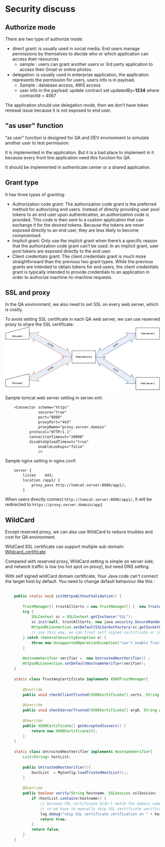 # Security discuss

## Authorize mode
There are two type of authorize mode:

+ direct grant: is usually used in social media. End users manage permissions by themselves to decide who or which application can access their resources 
    + sample : users can grant another users or 3rd party application to access their Gmail or online photos.
+ delegation: is usually used in enterprise application, the application represents the permission for users, users info is in payload.
    + Sample : database access, AWS access
	+ user info in the payload: update contract set updatedBy=**1234** where contractId = 4567

The application  should use delegation mode, then we don’t have token renewal issue because it is not exposed to end user. 

## "as user" function 

"as user" function is designed for QA and DEV environment to simulate another user to test permission.

It is implemented in the application. But it is a bad place to implement in it because every front line application need this function for QA.

It should be implemented in authenticate center or a shared application.

	
## Grant type
It has three types of granting:
+ Authorization code grant: The authorization code grant is the preferred method for authorizing end users. 
    Instead of directly providing user pool tokens to an end user upon authentication, an authorization code is provided. 
	This code is then sent to a custom application that can exchange it for the desired tokens. Because the tokens are never exposed directly to an end user, they are less likely to become compromised.
+ Implicit grant: Only use the implicit grant when there’s a specific reason that the authorization code grant can’t be used.
    In an implicit grant, user pool tokens are exposed directly to the end user.
+ Client credentials grant: The client credentials grant is much more straightforward than the previous two grant types. 
    While the previous grants are intended to obtain tokens for end users, 
	the client credentials grant is typically intended to provide credentials to an application in order to authorize machine-to-machine requests.

## SSL and proxy
In the QA environment, we also need to set SSL on every web server, which is costly.

To avoid setting SSL certificate in each QA web server, we can use reserved proxy to share the SSL certificate:
<img src="reversed_proxy.png">

Sample tomcat web server setting in server.xml: 
```
	<Connector scheme="https"
               secure="true"
               port="8080"
               proxyPort="443"
               proxyName="proxy.server.domain"
	       protocol="HTTP/1.1"
	       connectionTimeout="20000"
	       disableUploadTimeout="true"
               enableLookups="false"               
               />
```	
Sample nginx setting in nginx.conf:
```
    server {
        listen    443;
        location /app1/ {
            proxy_pass http://tomcat.server:8080/app1/;
        }
```
When users directly connect `http://tomcat.server:8080/app1/`, it will be redirected to `https://proxy.server.domain/app1`

## WildCard

Except reserved proxy, we can also use WildCard to reduce troubles and cost for QA environment.

WildCard SSL certificate can support multiple sub-domain: 
    [Wildcard_certificate](https://en.wikipedia.org/wiki/Wildcard_certificate) 
  
Compared with reserved proxy, WildCard setting is simple on server side, and network traffic is low (no hot spot on proxy), but need DNS setting.  

With self signed wildCard domain certificate, Your Java code can't connect the target host by default. You need to change default behaviour like this : 
```java

    public static void initHttpsWithoutValidation() {

        TrustManager[] trustAllCerts = new TrustManager[] {  new TrustAnyCertificate() };  
        try {
            SSLContext sc = SSLContext.getInstance("SSL"); 
            sc.init(null, trustAllCerts, new java.security.SecureRandom()); 
            HttpsURLConnection.setDefaultSSLSocketFactory(sc.getSocketFactory());
            // use this way, we can trust self signed certificate or invalid WildCard certificate            
        } catch (GeneralSecurityException e) {
            throw new UnsupportedOperationException("can't enable TrustManager", e);
        }
        
        HostnameVerifier verifier =  new UntrustedHostVerifier() ;
        HttpsURLConnection.setDefaultHostnameVerifier(verifier);
    }

    static class TrustAnyCertificate implements X509TrustManager{

        @Override
        public void checkClientTrusted(X509Certificate[] certs, String authType) {} 

        @Override
        public void checkServerTrusted(X509Certificate[] arg0, String arg1) throws CertificateException {}

        @Override
        public X509Certificate[] getAcceptedIssuers() {
            return new X509Certificate[0];
        }
    }    

    static class UntrustedHostVerifier implements HostnameVerifier{
        List<String> hostList; 
        
        public UntrustedHostVerifier(){            
            hostList  = MyConfig.loadTrustedHostList();;
        }

        @Override
        public boolean verify(String hostname, SSLSession sslSession) {             
            if (hostList.contains(hostname)) {
                // because SSL certificate didn't match the domain name,
                // so we have to manually skip SSL certificate verification
                log.debug("skip SSL certificate verification on " + hostname);
                return true;
            }
            return false;
        }
    }

```

